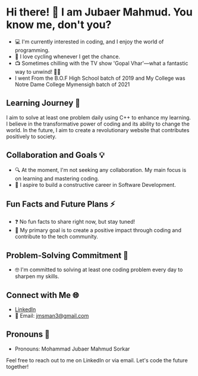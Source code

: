 # Hi there! 👋 I am Jubaer Mahmud. You know me, don't you?

- 💻 I'm currently interested in coding, and I enjoy the world of programming.
- 🚴 I love cycling whenever I get the chance.
- 📺 Sometimes chilling with the TV show 'Gopal Vhar'—what a fantastic way to unwind! 🍿✨
- I went From the B.O.F High School batch of 2019 and My College was Notre Dame College Mymensigh batch of 2021


## Learning Journey 🌱

I aim to solve at least one problem daily using C++ to enhance my learning. I believe in the transformative power of coding and its ability to change the world. In the future, I aim to create a revolutionary website that contributes positively to society.

## Collaboration and Goals 💡

- 🔍 At the moment, I'm not seeking any collaboration. My main focus is on learning and mastering coding.
- 🎯 I aspire to build a constructive career in Software Development.

## Fun Facts and Future Plans ⚡

- ❓ No fun facts to share right now, but stay tuned!
- 🚀 My primary goal is to create a positive impact through coding and contribute to the tech community.

## Problem-Solving Commitment 🧠

- 🤓 I'm committed to solving at least one coding problem every day to sharpen my skills.

## Connect with Me 🌐

- [LinkedIn](https://www.linkedin.com/in/mdjubaermahmudsarker/)
- 📧 Email: jmsman3@gmail.com

## Pronouns 👤

- Pronouns: Mohammad Jubaer Mahmud Sorkar

Feel free to reach out to me on LinkedIn or via email. Let's code the future together!

<!---
- 😄 Pronouns: [mention your preferred pronouns, e.g., he/him, she/her, they/them].
--->
